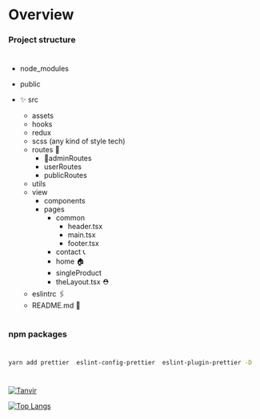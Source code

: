 # Overview

### Project structure

#

- node_modules
- public
- ✨ src

  - assets
  - hooks
  - redux
  - scss (any kind of style tech)
  - routes 🤖
    - 🤴adminRoutes
    - userRoutes
    - publicRoutes
  - utils
  - view
    - components
    - pages
      - common
        - header.tsx
        - main.tsx
        - footer.tsx
      - contact 📞
      - home 🏠
      - singleProduct
      - theLayout.tsx ⛑️
  - eslintrc 🖇️
  - README.md 📖

#

### npm packages

#

```sh
yarn add prettier  eslint-config-prettier  eslint-plugin-prettier -D
```

#

[![Tanvir](https://i.ibb.co/6HZ0F8P/tanvir.png)](https://nodesource.com/products/nsolid)

[![Top Langs](https://github-readme-stats.vercel.app/api/top-langs/?username=tanvir1017&theme=dracula&langs_count=8)](https://github.com/tanvir1017/github-readme-stats)
